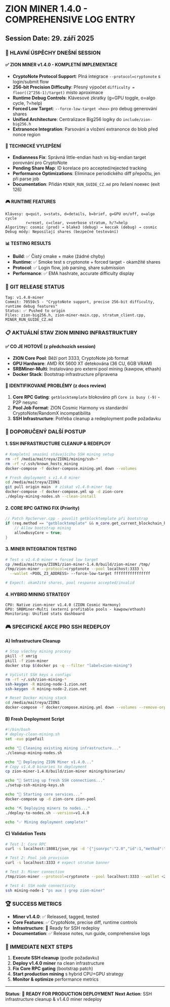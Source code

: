 # ZION MINER 1.4.0 - COMPREHENSIVE LOG ENTRY
## Session Date: 29. září 2025

### 🎯 HLAVNÍ ÚSPĚCHY DNEŠNÍ SESSION

#### ✅ ZION MINER v1.4.0 - KOMPLETNÍ IMPLEMENTACE
- **CryptoNote Protocol Support**: Plná integrace `--protocol=cryptonote` s login/submit flow
- **256-bit Precision Difficulty**: Přesný výpočet `difficulty = floor((2^256-1)/target)` místo aproximace
- **Runtime Debug Controls**: Klávesové zkratky (g=GPU toggle, o=algo cycle, ?=help)
- **Forced Low Target**: `--force-low-target <hex>` pro debug generování shares
- **Unified Architecture**: Centralizace Big256 logiky do `include/zion-big256.h`
- **Extranonce Integration**: Parsování a vložení extranonce do blob před nonce region

#### 🔧 TECHNICKÉ VYLEPŠENÍ
- **Endianness Fix**: Správná little-endian hash vs big-endian target porovnání pro CryptoNote
- **Pending Share Map**: ID korelace pro accepted/rejected tracking
- **Performance Optimizations**: Eliminace periodického diff přepočtu, jen při parse job
- **Documentation**: Přidán `MINER_RUN_GUIDE_CZ.md` pro řešení noexec (exit 126)

#### 🎮 RUNTIME FEATURES
```
Klávesy: q=quit, s=stats, d=details, b=brief, g=GPU on/off, o=algo cycle
         r=reset, c=clear, v=verbose stratum, h/?=help
Algoritmy: cosmic (prod) → blake3 (debug) → keccak (debug) → cosmic
Debug módy: Neposílají shares (bezpečné testování)
```

#### 📊 TESTING RESULTS
- **Build**: ✅ Čistý cmake + make (žádné chyby)
- **Runtime**: ✅ Smoke test s cryptonote + forced target - okamžité shares
- **Protocol**: ✅ Login flow, job parsing, share submission
- **Performance**: ✅ EMA hashrate, accurate difficulty display

### 🚀 GIT RELEASE STATUS
```
Tag: v1.4.0-miner
Commit: 70550c5 - "CryptoNote support, precise 256-bit difficulty, runtime debug features"
Status: ✅ Pushed to origin
Files: zion-big256.h, zion-miner-main.cpp, stratum_client.cpp, MINER_RUN_GUIDE_CZ.md
```

### 📋 AKTUÁLNÍ STAV ZION MINING INFRASTRUKTURY

#### ✅ CO JE HOTOVÉ (z předchozích session)
- **ZION Core Pool**: Běží port 3333, CryptoNote job format
- **GPU Hardware**: AMD RX 5600 XT detekována (36 CU, 6GB VRAM)
- **SRBMiner-Multi**: Instalováno pro externí pool mining (kawpow, ethash)
- **Docker Stack**: Bootstrap infrastructure připravena

#### 🔄 IDENTIFIKOVANÉ PROBLÉMY (z docs review)
1. **Core RPC Gating**: `getblocktemplate` blokováno při `Core is busy (-9)` - P2P nesync
2. **Pool Job Format**: ZION Cosmic Harmony vs standardní CryptoNote/RandomX incompatibilita
3. **SSH Infrastructure**: Potřeba cleanup a redeployment podle požadavku

### 🎯 DOPORUČENÝ DALŠÍ POSTUP

#### 1. SSH INFRASTRUCTURE CLEANUP & REDEPLOY
```bash
# Kompletní smazání stávajícího SSH mining setup
rm -rf /media/maitreya/ZION1/mining/ssh-*
rm -rf ~/.ssh/known_hosts_mining
docker-compose -f docker-compose.mining.yml down --volumes

# Fresh deployment s v1.4.0 miner
cd /media/maitreya/ZION1
git pull origin main  # získat v1.4.0-miner tag
docker-compose -f docker-compose.yml up -d zion-core
./deploy-mining-nodes.sh --clean-install
```

#### 2. CORE RPC GATING FIX (Priority)
```cpp
// Patch RpcServer.cpp - povolit getblocktemplate při bootstrap
if (req.method == "getblocktemplate" && m_core.get_current_blockchain_height() == 0) {
    // Allow bootstrap mining
    allowBusyCore = true;
}
```

#### 3. MINER INTEGRATION TESTING
```bash
# Test s v1.4.0 miner + forced low target
cp /media/maitreya/ZION1/zion-miner-1.4.0/build/zion-miner /tmp/
/tmp/zion-miner --protocol=cryptonote --pool localhost:3333 \
  --wallet <POOL_Z3_ADDRESS> --force-low-target ffffffffffffffff

# Expect: okamžité shares, pool response accepted/invalid
```

#### 4. HYBRID MINING STRATEGY
```
CPU: Native zion-miner v1.4.0 (ZION Cosmic Harmony)
GPU: SRBMiner-Multi (externí profitable pools - kawpow/ethash)
Monitoring: Unified stats dashboard
```

### 🎮 SPECIFICKÉ AKCE PRO SSH REDEPLOY

#### A) Infrastructure Cleanup
```bash
# Stop všechny mining procesy
pkill -f xmrig
pkill -f zion-miner
docker stop $(docker ps -q --filter "label=zion-mining")

# Vyčistit SSH keys a configs
rm -rf ~/.ssh/zion-mining-*
ssh-keygen -R mining-node-1.zion.net
ssh-keygen -R mining-node-2.zion.net

# Reset Docker mining stack
cd /media/maitreya/ZION1
docker-compose -f docker/compose.mining.yml down --volumes --remove-orphans
```

#### B) Fresh Deployment Script
```bash
#!/bin/bash
# deploy-clean-mining.sh
set -euo pipefail

echo "🧹 Cleaning existing mining infrastructure..."
./cleanup-mining-nodes.sh

echo "🚀 Deploying ZION Miner v1.4.0..."
# Copy v1.4.0 binaries to deployment
cp zion-miner-1.4.0/build/zion-miner mining/binaries/

echo "🔑 Setting up fresh SSH connections..."
./setup-ssh-mining-keys.sh

echo "📡 Starting core services..."
docker-compose up -d zion-core zion-pool

echo "⛏️ Deploying miners to nodes..."
./deploy-to-nodes.sh --version=v1.4.0

echo "✅ Mining deployment complete!"
```

#### C) Validation Tests
```bash
# Test 1: Core RPC
curl -s localhost:18081/json_rpc -d '{"jsonrpc":"2.0","id":1,"method":"getheight"}'

# Test 2: Pool job provision  
curl -s localhost:3333 # expect stratum banner

# Test 3: Miner connection
/tmp/zion-miner --protocol=cryptonote --pool localhost:3333 --wallet <Z3_ADDR> --cpu-only --cpu-threads 1

# Test 4: SSH node connectivity
ssh mining-node-1 "ps aux | grep zion-miner"
```

### 🏆 SUCCESS METRICS
- **Miner v1.4.0**: ✅ Released, tagged, tested
- **Core Features**: ✅ CryptoNote, precise diff, runtime controls
- **Infrastructure**: 🔄 Ready for SSH redeploy
- **Documentation**: ✅ Release notes, run guide, comprehensive logs

### 🎯 IMMEDIATE NEXT STEPS
1. **Execute SSH cleanup** (podle požadavku)
2. **Deploy v1.4.0 miner** na clean infrastructure
3. **Fix Core RPC gating** (bootstrap patch)
4. **Start production mining** s hybrid CPU+GPU strategy
5. **Monitor & optimize** performance metrics

---
**Status**: 🚀 **READY FOR PRODUCTION DEPLOYMENT**
**Next Action**: SSH infrastructure cleanup & v1.4.0 miner redeploy